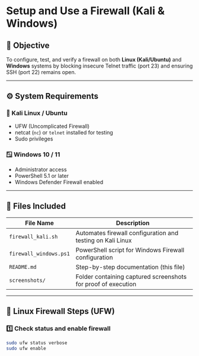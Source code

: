 # Setup and Use a Firewall (Kali & Windows)

## 🎯 Objective
To configure, test, and verify a firewall on both **Linux (Kali/Ubuntu)** and **Windows** systems by blocking insecure Telnet traffic (port 23) and ensuring SSH (port 22) remains open.

---

## ⚙️ System Requirements
### 🐧 Kali Linux / Ubuntu
- UFW (Uncomplicated Firewall)
- netcat (`nc`) or `telnet` installed for testing
- Sudo privileges

### 🪟 Windows 10 / 11
- Administrator access
- PowerShell 5.1 or later
- Windows Defender Firewall enabled

---

## 🧩 Files Included
| File Name | Description |
|------------|-------------|
| `firewall_kali.sh` | Automates firewall configuration and testing on Kali Linux |
| `firewall_windows.ps1` | PowerShell script for Windows Firewall configuration |
| `README.md` | Step-by-step documentation (this file) |
| `screenshots/` | Folder containing captured screenshots for proof of execution |

---

## 🐧 Linux Firewall Steps (UFW)

### 1️⃣ Check status and enable firewall
```bash
sudo ufw status verbose
sudo ufw enable
